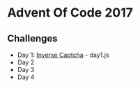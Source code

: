 # Advent Of Code 2017

## Challenges
* Day 1: [Inverse Captcha](http://adventofcode.com/2017/day/1) - day1.js
* Day 2
* Day 3
* Day 4

